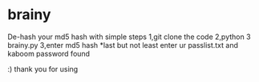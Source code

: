 # brainy
De-hash your  md5 hash with simple steps
1,git clone the code 
2,python 3 brainy.py
3,enter md5 hash
*last but not least enter ur passlist.txt
and kaboom password found

:) thank you for using
